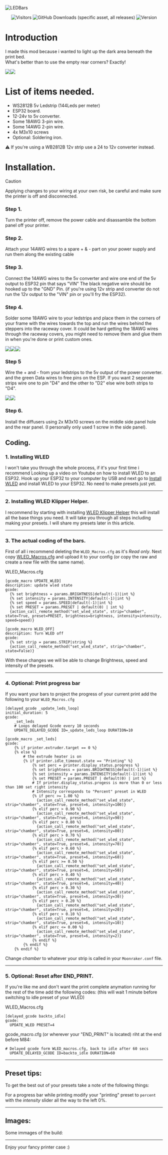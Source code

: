 ![LEDBars](https://github.com/user-attachments/assets/73e892b0-e88e-4a2f-92ea-b266db715b7c)
<div align="center"><img alt="Visitors" src="https://vbr.nathanchung.dev/badge?page_id=https://github.com/A3Bagged/Creality-K1/Led%20Bars"/> <img alt="GitHub Downloads (specific asset, all releases)" src="https://img.shields.io/github/downloads/A3Bagged/Creality-K1/Led Bars/STL/LED_Bars.stl"/> <img alt="Version" src="https://img.shields.io/github/v/release/A3Bagged/Creality-K1/Led Bars"/></div>

# Introduction
I made this mod because i wanted to light up the dark area beneath the print bed.</br>
What's better than to use the empty rear corners? Exactly!

<img src="https://media.discordapp.net/attachments/534181275465154580/1312496302218678375/IMG_4779.jpg?ex=674cb4ef&is=674b636f&hm=4fa48bb488902141febd871787c76929a11f11c8106dbea19a56625086fce5e0&=&format=webp&width=500&height=667"/><img src="https://media.discordapp.net/attachments/534181275465154580/1312496209570824252/IMG_4672.jpg?ex=674cb4d9&is=674b6359&hm=b99ec7ae3fa566dbcbf36b715e002bf136b315244da2ae1a7e91ac0adde939af&=&format=webp&width=500&height=667"/>

# List of items needed.
  - WS2812B 5v Ledstrip (144Leds per meter)
  - ESP32 board.
  - 12-24v to 5v converter.
  - Some 18AWG 3-pin wire.
  - Some 14AWG 2-pin wire.
  - 4x M3x10 screws
  - Optional: Soldering iron.

:warning: If you're using a WB2812B 12v strip use a 24 to 12v converter instead.

# Installation.

> [!CAUTION]
> Applying changes to your wiring at your own risk, be careful and make sure the printer is off and disconnected.

### Step 1.
Turn the printer off, remove the power cable and disassamble the bottom panel off your printer.

### Step 2.
Attach your 14AWG wires to a spare + & - part on your power supply and run them along the existing cable

### Step 3.
Connect the 14AWG wires to the 5v converter and wire one end of the 5v output to ESP32 pin that says "VIN"
The black negative wire should be hooked up to the "GND" Pin. (if you're using 12v strip and converter do not run the 12v output to the "VIN" pin or you'll fry the ESP32).

### Step 4.
Solder some 18AWG wire to your ledstrips and place them in the corners of your frame with the wires towards the top and run the wires behind the steppers into the raceway cover.
It could be hard getting the 18AWG wires through the raceway covers, you might need to remove them and glue them in when you're done or print custom ones.

<img src="https://media.discordapp.net/attachments/534181275465154580/1312496234342256760/IMG_4772.jpg?ex=674cb4df&is=674b635f&hm=802e4cf7d381c3a3f88f2210a76e66f5f5b7f6b593e7e8509a24ebd0134fe897&=&format=webp&width=330&height=440"/><img src="https://media.discordapp.net/attachments/534181275465154580/1312496249382895786/IMG_4773.jpg?ex=674cb4e2&is=674b6362&hm=92b4a4d984bbf6c8c38d6c9ec79d2fc8c44bea45f6ec6a6d36771dccadc3696f&=&format=webp&width=330&height=440"/><img src="https://media.discordapp.net/attachments/534181275465154580/1312496268223975576/IMG_4774.jpg?ex=674cb4e7&is=674b6367&hm=42dd904313b1c313fa8d6d07d6af706045d2e6bf6b2f20fc94cf2d92693f1051&=&format=webp&width=330&height=440"/>

### Step 5
Wire the + and - from your ledstrips to the 5v output of the power converter.  and the green Data wires to free pins on the ESP.
If you want 2 seperate strips wire one to pin "D4" and the other to "D2" else wire both strips to "D4".

<img src="https://media.discordapp.net/attachments/534181275465154580/1312496279284224040/IMG_4775.jpg?ex=674cb4e9&is=674b6369&hm=bdcfd4d21a4eb223b410d0d6d5ca21f6a922814c4e45253c5b3e143221cb5722&=&format=webp&width=500&height=667"/><img src="https://media.discordapp.net/attachments/534181275465154580/1312496291066155008/IMG_4776.jpg?ex=674cb4ec&is=674b636c&hm=729198e32e07a327c0868a6e88f9a9b6af8a7d127b9c4cf25f51a7895313591d&=&format=webp&width=500&height=667"/>

### Step 6.
Install the diffusers using 2x M3x10 screws on the middle side panel hole and the rear panel. (I personally only used 1 screw in the side panel).

## Coding.
### 1. Installing WLED
I won't take you through the whole process, if it's your first time i recommend Looking up a video on Youtube on how to install WLED to an ESP32.
Hook up your ESP32 to your computer by USB and next go to [Install WLED](https://install.wled.me) and install WLED to your ESP32. No need to make presets just yet.

---

### 2. Installing WLED Klipper Helper.
I recommend by starting with installing [WLED Klipper Helper](https://github.com/iamlite/WLED-Klipper-Helper) this will install all the base things you need.
It will take you through all steps including making your presets. I will share my presets later in this article.

---

### 3. The actual coding of the bars.
First of all i recommend deleting the ```WLED_Macros.cfg``` as it's _Read only_.
Next copy [WLED_Macros.cfg](Config/WLED_Macros.cfg) and upload it to your config (or copy the raw and create a new file with the same name).

WLED_Macros.cfg
```jinja2
[gcode_macro UPDATE_WLED]
description: update wled state
gcode:
  {% set brightness = params.BRIGHTNESS|default(-1)|int %}
  {% set intensity = params.INTENSITY|default(-1)|int %}
  {% set speed = params.SPEED|default(-1)|int %}
  {% set PRESET = params.PRESET | default(0) | int %}
  {action_call_remote_method("set_wled_state", strip="chamber", state=True, preset=PRESET, brightness=brightness, intensity=intensity, speed=speed)}

[gcode_macro WLED_OFF]
description: Turn WLED off
gcode:
  {% set strip = params.STRIP|string %}
  {action_call_remote_method("set_wled_state", strip="chamber", state=False)}
```
With these changes we will be able to change Brightness, speed and intensity of the presets.

---

### 4. Optional: Print progress bar
If you want your bars to project the progress of your current print add the following to your ```WLED_Macros.cfg```
```jinja2
[delayed_gcode _update_leds_loop]
initial_duration: 5
gcode:
    _set_leds
    # Loops delayed Gcode every 10 seconds
    UPDATE_DELAYED_GCODE ID=_update_leds_loop DURATION=10

[gcode_macro _set_leds]
gcode:
    {% if printer.extruder.target == 0 %}
    {% else %}
        # the extrude heater is on
        {% if printer.idle_timeout.state == "Printing" %}
            {% set perc = printer.display_status.progress %}
            {% set brightness = params.BRIGHTNESS|default(-1)|int %}
            {% set intensity = params.INTENSITY|default(-1)|int %}
            {% set PRESET = params.PRESET | default(0) | int %}
            # If printer.display_status.progess is more than 0 or less than 100 set right intensity
            # Intensity corresponds to "Percent" preset in WLED
            {% if perc >= 1.00 %}
              {action_call_remote_method("set_wled_state", strip="chamber", state=True, preset=6, intensity=100)}
            {% elif perc > 0.90 %}
              {action_call_remote_method("set_wled_state", strip="chamber", state=True, preset=6, intensity=90)}
            {% elif perc > 0.80 %}
              {action_call_remote_method("set_wled_state", strip="chamber", state=True, preset=6, intensity=80)}
            {% elif perc > 0.70 %}
              {action_call_remote_method("set_wled_state", strip="chamber", state=True, preset=6, intensity=70)}
            {% elif perc > 0.60 %}
              {action_call_remote_method("set_wled_state", strip="chamber", state=True, preset=6, intensity=60)}
            {% elif perc >= 0.50 %}
              {action_call_remote_method("set_wled_state", strip="chamber", state=True, preset=6, intensity=50)}
            {% elif perc > 0.40 %}
              {action_call_remote_method("set_wled_state", strip="chamber", state=True, preset=6, intensity=40)}
            {% elif perc > 0.30 %}
              {action_call_remote_method("set_wled_state", strip="chamber", state=True, preset=6, intensity=30)}
            {% elif perc > 0.20 %}
              {action_call_remote_method("set_wled_state", strip="chamber", state=True, preset=6, intensity=20)}
            {% elif perc > 0.10 %}
              {action_call_remote_method("set_wled_state", strip="chamber", state=True, preset=6, intensity=10)}
            {% elif perc <= 0.00 %}
              {action_call_remote_method("set_wled_state", strip="chamber", state=True, preset=6, intensity=2)}
            {% endif %}
        {% endif %}
    {% endif %}
```
Change *chamber* to whatever your strip is called in your ```Moonraker.conf``` file.

---

### 5. Optional: Reset after END_PRINT.
If you're like me and don't want the print complete anymation running for the rest of the time add the following codes:
(this will wait 1 minute before switching to idle preset of your WLED)

WLED_Macros.cfg
```jinja2
[delayed_gcode backto_idle]
gcode:
  UPDATE_WLED PRESET=4
```

gcode_macro.cfg (or wherever your "END_PRINT" is located) riht at the end before M84:
```jinja2
# Delayed gcode form WLED_macros.cfg, back to idle after 60 secs
  UPDATE_DELAYED_GCODE ID=backto_idle DURATION=60
```

---

## Preset tips:
To get the best out of your presets take a note of the following things:

For a progress bar while printing modify your "printing" preset to ```percent``` with the *intensity* slider all the way to the left 0%.

---

## Images:
Some immages of the build:

---

Enjoy your fancy printer case :)


